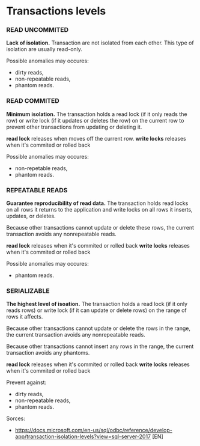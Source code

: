 # Transactions levels

### READ UNCOMMITED
**Lack of isolation.** Transaction are not isolated from each other. This type of isolation are usually read-only.

Possible anomalies may occures:
 - dirty reads,
 - non-repeatable reads,
 - phantom reads.

### READ COMMITED
**Minimum isolation.** The transaction holds a read lock (if it only reads the row) or write lock (if it updates or deletes the row) on the current row to prevent other transactions from updating or deleting it.

**read lock** releases when moves off the current row.
**write locks** releases when it's commited or rolled back

Possible anomalies may occures:
 - non-repetable reads,
 - phantom reads.

### REPEATABLE READS
**Guarantee reproducibility of read data.** The transaction holds read locks on all rows it returns to the application and write locks on all rows it inserts, updates, or deletes. 

Because other transactions cannot update or delete these rows, the current transaction avoids any nonrepeatable reads.

**read lock** releases when it's commited or rolled back
**write locks** releases when it's commited or rolled back
 
Possible anomalies may occures:
 - phantom reads.

### SERIALIZABLE
**The highest level of isoation.** The transaction holds a read lock (if it only reads rows) or write lock (if it can update or delete rows) on the range of rows it affects. 

Because other transactions cannot update or delete the rows in the range, the current transaction avoids any nonrepeatable reads.

Because other transactions cannot insert any rows in the range, the current transaction avoids any phantoms.

**read lock** releases when it's commited or rolled back
**write locks** releases when it's commited or rolled back

Prevent against:
- dirty reads,
- non-repeatable reads,
- phantom reads.

Sorces:
 - https://docs.microsoft.com/en-us/sql/odbc/reference/develop-app/transaction-isolation-levels?view=sql-server-2017 [EN]
